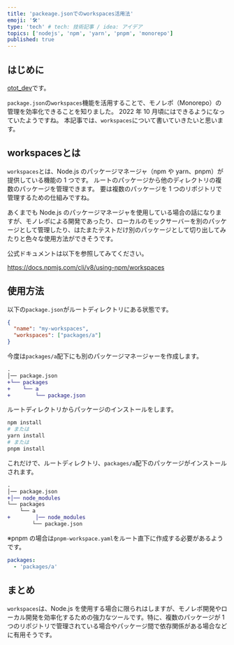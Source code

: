 ```yaml
---
title: 'packeage.jsonでのworkspaces活用法'
emoji: '🛠️'
type: 'tech' # tech: 技術記事 / idea: アイデア
topics: ['nodejs', 'npm', 'yarn', 'pnpm', 'monorepo']
published: true
---
```


## はじめに

[otot_dev](https://zenn.dev/otot_dev)です。

`package.json`の`workspaces`機能を活用することで、モノレポ（Monorepo）の管理を効率化できることを知りました。
2022 年 10 月頃にはできるようになっていたようですね。
本記事では、`workspaces`について書いていきたいと思います。



## workspacesとは

`workspaces`とは、Node.js のパッケージマネージャ（npm や yarn、pnpm）が提供している機能の 1 つです。
ルートのパッケージから他のディレクトリの複数のパッケージを管理できます。
要は複数のパッケージを 1 つのリポジトリで管理するための仕組みですね。

あくまでも Node.js のパッケージマネージャを使用している場合の話になりますが、モノレポによる開発であったり、ローカルのモックサーバーを別のパッケージとして管理したり、はたまたテストだけ別のパッケージとして切り出してみたりと色々な使用方法ができそうです。

公式ドキュメントは以下を参照してみてください。

https://docs.npmjs.com/cli/v8/using-npm/workspaces

## 使用方法

以下の`package.json`がルートディレクトリにある状態です。

```json
{
  "name": "my-workspaces",
  "workspaces": ["packages/a"]
}
```

今度は`packages/a`配下にも別のパッケージマネージャーを作成します。

```diff
.
│── package.json
+└── packages
+    └── a
+        └── package.json
```

ルートディレクトリからパッケージのインストールをします。

```sh
npm install
# または
yarn install
# または
pnpm install
```

これだけで、ルートディレクトリ、`packages/a`配下のパッケージがインストールされます。

```diff
.
│── package.json
+│── node_modules
└── packages
    └── a
+        │── node_modules
        └── package.json
```

※pnpm の場合は`pnpm-workspace.yaml`をルート直下に作成する必要があるようです。

```yaml
packages:
  - 'packages/a'
```

## まとめ

`workspaces`は、Node.js を使用する場合に限られはしますが、モノレポ開発やローカル開発を効率化するための強力なツールです。特に、複数のパッケージが 1 つのリポジトリで管理されている場合やパッケージ間で依存関係がある場合などに有用そうです。
